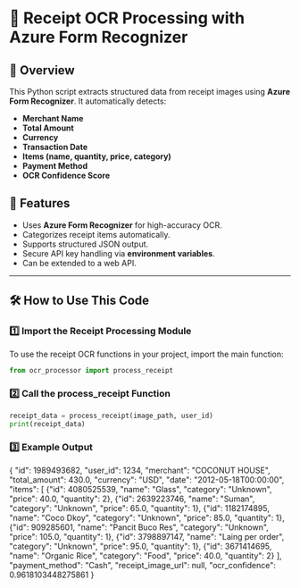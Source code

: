 # 🧾 Receipt OCR Processing with Azure Form Recognizer

## 📌 Overview
This Python script extracts structured data from receipt images using **Azure Form Recognizer**. It automatically detects:
- **Merchant Name**
- **Total Amount**
- **Currency**
- **Transaction Date**
- **Items (name, quantity, price, category)**
- **Payment Method**
- **OCR Confidence Score**

## 🚀 Features
- Uses **Azure Form Recognizer** for high-accuracy OCR.
- Categorizes receipt items automatically.
- Supports structured JSON output.
- Secure API key handling via **environment variables**.
- Can be extended to a web API.

---

## 🛠 How to Use This Code
### **1️⃣ Import the Receipt Processing Module**
To use the receipt OCR functions in your project, import the main function:
```python
from ocr_processor import process_receipt
```
### **2️⃣ Call the process_receipt Function**

```python
receipt_data = process_receipt(image_path, user_id)
print(receipt_data)
```

### **3️⃣ Example Output**

{
    "id": 1989493682,
    "user_id": 1234,
    "merchant": "COCONUT HOUSE",
    "total_amount": 430.0,
    "currency": "USD",
    "date": "2012-05-18T00:00:00",
    "items": [
        {"id": 4080525539, "name": "Glass", "category": "Unknown", "price": 40.0, "quantity": 2},
        {"id": 2639223746, "name": "Suman", "category": "Unknown", "price": 65.0, "quantity": 1},
        {"id": 1182174895, "name": "Coco Dkoy", "category": "Unknown", "price": 85.0, "quantity": 1},
        {"id": 909285601, "name": "Pancit Buco Res", "category": "Unknown", "price": 105.0, "quantity": 1},
        {"id": 3798897147, "name": "Laing per order", "category": "Unknown", "price": 95.0, "quantity": 1},
        {"id": 3671414695, "name": "Organic Rice", "category": "Food", "price": 40.0, "quantity": 2}
    ],
    "payment_method": "Cash",
    "receipt_image_url": null,
    "ocr_confidence": 0.9618103448275861
}
